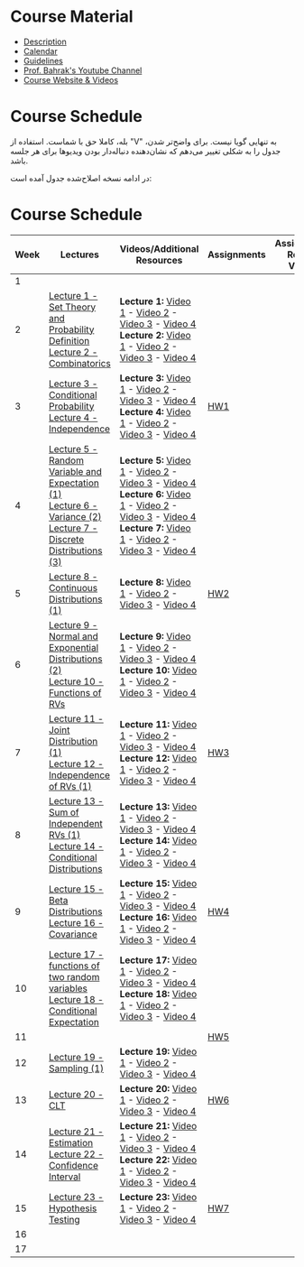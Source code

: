 # Course Material

- [Description](Description.pdf)
- [Calendar](https://docs.google.com/spreadsheets/d/1HTe-gUrYX_R5s-8-WjU9oW4u_WmjmP_KBd7EY0c4CjM/edit?usp=sharing)
- [Guidelines](Guidelines.pdf)
- [Prof. Bahrak's Youtube Channel](https://www.youtube.com/@BahrakCourses)
- [Course Website & Videos](https://openbookshelf.github.io/ProbStat/#/)

# Course Schedule

بله، کاملا حق با شماست. استفاده از "V" به تنهایی گویا نیست. برای واضح‌تر شدن، جدول را به شکلی تغییر می‌دهم که نشان‌دهنده دنباله‌دار بودن ویدیوها برای هر جلسه باشد.

در ادامه نسخه اصلاح‌شده جدول آمده است:

# Course Schedule

| Week | Lectures | Videos/Additional Resources | Assignments | Assignments Related Videos |
|------|-----|-----|-----|-----|
| 1 | | | | |
| 2 | [Lecture 1 - Set Theory and Probability Definition](https://www.google.com/search?q=lectures/Lecture%25201%2520-%2520Set%2520Theory%2520and%2520Probability%2520Definition.pdf) <br> [Lecture 2 - Combinatorics](https://www.google.com/search?q=lectures/Lecture%25202%2520-%2520Combinatorics.pdf) | **Lecture 1:** [Video 1](https://openbookshelf.github.io/ProbStat/#/lectures/1/0) - [Video 2](https://openbookshelf.github.io/ProbStat/#/lectures/1/1) - [Video 3](https://www.google.com/search?q=https://openbookshelf.github.io/ProbStat/%23/lectures/1/2) - [Video 4](https://www.google.com/search?q=https://openbookshelf.github.io/ProbStat/%23/lectures/1/3) <br> **Lecture 2:** [Video 1](https://www.google.com/search?q=https://openbookshelf.github.io/ProbStat/%23/lectures/2/0) - [Video 2](https://www.google.com/search?q=https://openbookshelf.github.io/ProbStat/%23/lectures/2/1) - [Video 3](https://www.google.com/search?q=https://openbookshelf.github.io/ProbStat/%23/lectures/2/2) - [Video 4](https://www.google.com/search?q=https://openbookshelf.github.io/ProbStat/%23/lectures/2/3) | | |
| 3 | [Lecture 3 - Conditional Probability](https://www.google.com/search?q=lectures/Lecture%25203%2520-%2520Conditional%2520Probability.pdf) <br> [Lecture 4 - Independence](https://www.google.com/search?q=lectures/Lecture%25204%2520-%2520Independence.pdf) | **Lecture 3:** [Video 1](https://www.google.com/search?q=https://openbookshelf.github.io/ProbStat/%23/lectures/3/0) - [Video 2](https://www.google.com/search?q=https://openbookshelf.github.io/ProbStat/%23/lectures/3/1) - [Video 3](https://www.google.com/search?q=https://openbookshelf.github.io/ProbStat/%23/lectures/3/2) - [Video 4](https://www.google.com/search?q=https://openbookshelf.github.io/ProbStat/%23/lectures/3/3) <br> **Lecture 4:** [Video 1](https://www.google.com/search?q=https://openbookshelf.github.io/ProbStat/%23/lectures/4/0) - [Video 2](https://www.google.com/search?q=https://openbookshelf.github.io/ProbStat/%23/lectures/4/1) - [Video 3](https://www.google.com/search?q=https://openbookshelf.github.io/ProbStat/%23/lectures/4/2) - [Video 4](https://www.google.com/search?q=https://openbookshelf.github.io/ProbStat/%23/lectures/4/3) | [HW1](https://www.google.com/search?q=Assignments/HW1) | |
| 4 | [Lecture 5 - Random Variable and Expectation (1)](https://www.google.com/search?q=lectures/Lecture%25205%2520-%2520Random%2520Variable%2520and%2520Expectation%2520\(1\).pdf) <br> [Lecture 6 - Variance (2)](https://www.google.com/search?q=lectures/Lecture%25206%2520-%2520Variance%2520\(2\).pdf) <br> [Lecture 7 - Discrete Distributions (3)](https://www.google.com/search?q=lectures/Lecture%25207%2520-%2520Discrete%2520Distributions%2520\(3\).pdf) | **Lecture 5:** [Video 1](https://www.google.com/search?q=https://openbookshelf.github.io/ProbStat/%23/lectures/5/0) - [Video 2](https://www.google.com/search?q=https://openbookshelf.github.io/ProbStat/%23/lectures/5/1) - [Video 3](https://www.google.com/search?q=https://openbookshelf.github.io/ProbStat/%23/lectures/5/2) - [Video 4](https://www.google.com/search?q=https://openbookshelf.github.io/ProbStat/%23/lectures/5/3) <br> **Lecture 6:** [Video 1](https://www.google.com/search?q=https://openbookshelf.github.io/ProbStat/%23/lectures/6/0) - [Video 2](https://www.google.com/search?q=https://openbookshelf.github.io/ProbStat/%23/lectures/6/1) - [Video 3](https://www.google.com/search?q=https://openbookshelf.github.io/ProbStat/%23/lectures/6/2) - [Video 4](https://www.google.com/search?q=https://openbookshelf.github.io/ProbStat/%23/lectures/6/3) <br> **Lecture 7:** [Video 1](https://www.google.com/search?q=https://openbookshelf.github.io/ProbStat/%23/lectures/7/0) - [Video 2](https://www.google.com/search?q=https://openbookshelf.github.io/ProbStat/%23/lectures/7/1) - [Video 3](https://www.google.com/search?q=https://openbookshelf.github.io/ProbStat/%23/lectures/7/2) - [Video 4](https://www.google.com/search?q=https://openbookshelf.github.io/ProbStat/%23/lectures/7/3) | | |
| 5 | [Lecture 8 - Continuous Distributions (1)](https://www.google.com/search?q=lectures/Lecture%25208%2520-%2520Continuous%2520Distributions%2520\(1\).pdf) | **Lecture 8:** [Video 1](https://www.google.com/search?q=https://openbookshelf.github.io/ProbStat/%23/lectures/8/0) - [Video 2](https://www.google.com/search?q=https://openbookshelf.github.io/ProbStat/%23/lectures/8/1) - [Video 3](https://www.google.com/search?q=https://openbookshelf.github.io/ProbStat/%23/lectures/8/2) - [Video 4](https://www.google.com/search?q=https://openbookshelf.github.io/ProbStat/%23/lectures/8/3) | [HW2](https://www.google.com/search?q=Assignments/HW2) | |
| 6 | [Lecture 9 - Normal and Exponential Distributions (2)](https://www.google.com/search?q=lectures/Lecture%25209%2520-%2520Normal%2520and%2520Exponential%2520Distributions%2520\(2\).pdf) <br> [Lecture 10 - Functions of RVs](https://www.google.com/search?q=lectures/Lecture%252010%2520-%2520Functions%2520of%2520RVs.pdf) | **Lecture 9:** [Video 1](https://www.google.com/search?q=https://openbookshelf.github.io/ProbStat/%23/lectures/9/0) - [Video 2](https://www.google.com/search?q=https://openbookshelf.github.io/ProbStat/%23/lectures/9/1) - [Video 3](https://www.google.com/search?q=https://openbookshelf.github.io/ProbStat/%23/lectures/9/2) - [Video 4](https://www.google.com/search?q=https://openbookshelf.github.io/ProbStat/%23/lectures/9/3) <br> **Lecture 10:** [Video 1](https://www.google.com/search?q=https://openbookshelf.github.io/ProbStat/%23/lectures/10/0) - [Video 2](https://www.google.com/search?q=https://openbookshelf.github.io/ProbStat/%23/lectures/10/1) - [Video 3](https://www.google.com/search?q=https://openbookshelf.github.io/ProbStat/%23/lectures/10/2) - [Video 4](https://www.google.com/search?q=https://openbookshelf.github.io/ProbStat/%23/lectures/10/3) | | |
| 7 | [Lecture 11 - Joint Distribution (1)](https://www.google.com/search?q=lectures/Lecture%252011%2520-%2520Joint%2520Distribution%2520\(1\).pdf) <br> [Lecture 12 - Independence of RVs (1)](https://www.google.com/search?q=lectures/Lecture%252012%2520-%2520Independence%2520of%2520RVs%2520\(1\).pdf) | **Lecture 11:** [Video 1](https://www.google.com/search?q=https://openbookshelf.github.io/ProbStat/%23/lectures/11/0) - [Video 2](https://www.google.com/search?q=https://openbookshelf.github.io/ProbStat/%23/lectures/11/1) - [Video 3](https://www.google.com/search?q=https://openbookshelf.github.io/ProbStat/%23/lectures/11/2) - [Video 4](https://www.google.com/search?q=https://openbookshelf.github.io/ProbStat/%23/lectures/11/3) <br> **Lecture 12:** [Video 1](https://www.google.com/search?q=https://openbookshelf.github.io/ProbStat/%23/lectures/12/0) - [Video 2](https://www.google.com/search?q=https://openbookshelf.github.io/ProbStat/%23/lectures/12/1) - [Video 3](https://www.google.com/search?q=https://openbookshelf.github.io/ProbStat/%23/lectures/12/2) - [Video 4](https://www.google.com/search?q=https://openbookshelf.github.io/ProbStat/%23/lectures/12/3) | [HW3](https://www.google.com/search?q=Assignments/HW3) | |
| 8 | [Lecture 13 - Sum of Independent RVs (1)](https://www.google.com/search?q=lectures/Lecture%252013%2520-%2520Sum%2520of%2520Independent%2520RVs%2520\(1\).pdf) <br> [Lecture 14 - Conditional Distributions](https://www.google.com/search?q=lectures/Lecture%252014%2520-%2520Conditional%2520Distributions.pdf) | **Lecture 13:** [Video 1](https://www.google.com/search?q=https://openbookshelf.github.io/ProbStat/%23/lectures/13/0) - [Video 2](https://www.google.com/search?q=https://openbookshelf.github.io/ProbStat/%23/lectures/13/1) - [Video 3](https://www.google.com/search?q=https://openbookshelf.github.io/ProbStat/%23/lectures/13/2) - [Video 4](https://www.google.com/search?q=https://openbookshelf.github.io/ProbStat/%23/lectures/13/3) <br> **Lecture 14:** [Video 1](https://www.google.com/search?q=https://openbookshelf.github.io/ProbStat/%23/lectures/14/0) - [Video 2](https://www.google.com/search?q=https://openbookshelf.github.io/ProbStat/%23/lectures/14/1) - [Video 3](https://www.google.com/search?q=https://openbookshelf.github.io/ProbStat/%23/lectures/14/2) - [Video 4](https://www.google.com/search?q=https://openbookshelf.github.io/ProbStat/%23/lectures/14/3) | | |
| 9 | [Lecture 15 - Beta Distributions](https://www.google.com/search?q=lectures/Lecture%252015%2520-%2520Beta%2520Distributions.pdf) <br> [Lecture 16 - Covariance](https://www.google.com/search?q=lectures/Lecture%252016%2520-%2520Covariance.pdf) | **Lecture 15:** [Video 1](https://www.google.com/search?q=https://openbookshelf.github.io/ProbStat/%23/lectures/15/0) - [Video 2](https://www.google.com/search?q=https://openbookshelf.github.io/ProbStat/%23/lectures/15/1) - [Video 3](https://www.google.com/search?q=https://openbookshelf.github.io/ProbStat/%23/lectures/15/2) - [Video 4](https://www.google.com/search?q=https://openbookshelf.github.io/ProbStat/%23/lectures/15/3) <br> **Lecture 16:** [Video 1](https://www.google.com/search?q=https://openbookshelf.github.io/ProbStat/%23/lectures/16/0) - [Video 2](https://www.google.com/search?q=https://openbookshelf.github.io/ProbStat/%23/lectures/16/1) - [Video 3](https://www.google.com/search?q=https://openbookshelf.github.io/ProbStat/%23/lectures/16/2) - [Video 4](https://www.google.com/search?q=https://openbookshelf.github.io/ProbStat/%23/lectures/16/3) | [HW4](https://www.google.com/search?q=Assignments/HW4) | |
| 10 | [Lecture 17 - functions of two random variables](https://www.google.com/search?q=lectures/Lecture%252017%2520-%2520functions%2520of%2520two%2520random%2520variables.pdf) <br> [Lecture 18 - Conditional Expectation](https://www.google.com/search?q=lectures/Lecture%252018%2520-%2520Conditional%2520Expectation.pdf) | **Lecture 17:** [Video 1](https://www.google.com/search?q=https://openbookshelf.github.io/ProbStat/%23/lectures/17/0) - [Video 2](https://www.google.com/search?q=https://openbookshelf.github.io/ProbStat/%23/lectures/17/1) - [Video 3](https://www.google.com/search?q=https://openbookshelf.github.io/ProbStat/%23/lectures/17/2) - [Video 4](https://www.google.com/search?q=https://openbookshelf.github.io/ProbStat/%23/lectures/17/3) <br> **Lecture 18:** [Video 1](https://www.google.com/search?q=https://openbookshelf.github.io/ProbStat/%23/lectures/18/0) - [Video 2](https://www.google.com/search?q=https://openbookshelf.github.io/ProbStat/%23/lectures/18/1) - [Video 3](https://www.google.com/search?q=https://openbookshelf.github.io/ProbStat/%23/lectures/18/2) - [Video 4](https://www.google.com/search?q=https://openbookshelf.github.io/ProbStat/%23/lectures/18/3) | | |
| 11 | | | [HW5](https://www.google.com/search?q=Assignments/HW5) | |
| 12 | [Lecture 19 - Sampling (1)](https://www.google.com/search?q=lectures/Lecture%252019%2520-%2520Sampling%2520\(1\).pdf) | **Lecture 19:** [Video 1](https://www.google.com/search?q=https://openbookshelf.github.io/ProbStat/%23/lectures/19/0) - [Video 2](https://www.google.com/search?q=https://openbookshelf.github.io/ProbStat/%23/lectures/19/1) - [Video 3](https://www.google.com/search?q=https://openbookshelf.github.io/ProbStat/%23/lectures/19/2) - [Video 4](https://www.google.com/search?q=https://openbookshelf.github.io/ProbStat/%23/lectures/19/3) | | |
| 13 | [Lecture 20 - CLT](https://www.google.com/search?q=lectures/Lecture%252020%2520-%2520CLT.pdf) | **Lecture 20:** [Video 1](https://www.google.com/search?q=https://openbookshelf.github.io/ProbStat/%23/lectures/20/0) - [Video 2](https://www.google.com/search?q=https://openbookshelf.github.io/ProbStat/%23/lectures/20/1) - [Video 3](https://www.google.com/search?q=https://openbookshelf.github.io/ProbStat/%23/lectures/20/2) - [Video 4](https://www.google.com/search?q=https://openbookshelf.github.io/ProbStat/%23/lectures/20/3) | [HW6](https://www.google.com/search?q=Assignments/HW6) | |
| 14 | [Lecture 21 - Estimation](https://www.google.com/search?q=lectures/Lecture%252021%2520-%2520Estimation.pdf) <br> [Lecture 22 - Confidence Interval](https://www.google.com/search?q=lectures/Lecture%252022%2520-%2520Confidence%2520Interval.pdf) | **Lecture 21:** [Video 1](https://www.google.com/search?q=https://openbookshelf.github.io/ProbStat/%23/lectures/21/0) - [Video 2](https://www.google.com/search?q=https://openbookshelf.github.io/ProbStat/%23/lectures/21/1) - [Video 3](https://www.google.com/search?q=https://openbookshelf.github.io/ProbStat/%23/lectures/21/2) - [Video 4](https://www.google.com/search?q=https://openbookshelf.github.io/ProbStat/%23/lectures/21/3) <br> **Lecture 22:** [Video 1](https://www.google.com/search?q=https://openbookshelf.github.io/ProbStat/%23/lectures/22/0) - [Video 2](https://www.google.com/search?q=https://openbookshelf.github.io/ProbStat/%23/lectures/22/1) - [Video 3](https://www.google.com/search?q=https://openbookshelf.github.io/ProbStat/%23/lectures/22/2) - [Video 4](https://www.google.com/search?q=https://openbookshelf.github.io/ProbStat/%23/lectures/22/3) | | |
| 15 | [Lecture 23 - Hypothesis Testing](https://www.google.com/search?q=lectures/Lecture%252023%2520-%2520Hypothesis%2520Testing.pdf) | **Lecture 23:** [Video 1](https://www.google.com/search?q=https://openbookshelf.github.io/ProbStat/%23/lectures/23/0) - [Video 2](https://www.google.com/search?q=https://openbookshelf.github.io/ProbStat/%23/lectures/23/1) - [Video 3](https://www.google.com/search?q=https://openbookshelf.github.io/ProbStat/%23/lectures/23/2) - [Video 4](https://www.google.com/search?q=https://openbookshelf.github.io/ProbStat/%23/lectures/23/3) | [HW7](https://www.google.com/search?q=Assignments/HW7) | |
| 16 | | | | |
| 17 | | | | |
